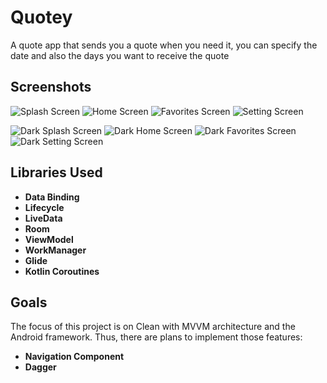 # Quotey

A quote app that sends you a quote when you need it,
you can specify the date and also the days you want to receive the quote

## Screenshots

![Splash Screen](Screenshots/Interface.png)
![Home Screen](Screenshots/HomePage.png)
![Favorites Screen](Screenshots/Favorites.png)
![Setting Screen](Screenshots/Settings.png)

![Dark Splash Screen](Screenshots/Interface-1.png)
![Dark Home Screen](Screenshots/HomePage-1.png)
![Dark Favorites Screen](Screenshots/Favorites-1.png)
![Dark Setting Screen](Screenshots/Settings-1.png)

## Libraries Used

- **Data Binding**
- **Lifecycle**
- **LiveData**
- **Room**
- **ViewModel**
- **WorkManager**
- **Glide**
- **Kotlin Coroutines**

## Goals

The focus of this project is on Clean with MVVM architecture and the Android framework.
Thus, there are plans to implement those features:

- **Navigation Component**
- **Dagger**
